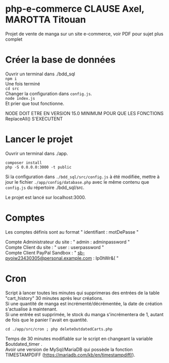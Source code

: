 # php-e-commerce CLAUSE Axel, MAROTTA Titouan
Projet de vente de manga sur un site e-commerce, voir PDF pour sujet plus complet  

# Créer la base de données
Ouvrir un terminal dans ./bdd_sql  
```npm i```   
Une fois terminé    
```cd src```    
Changer la configuration dans ```config.js```.    
```node index.js```  
Et prier que tout fonctionne.    

NODE DOIT ETRE EN VERSION 15.0 MINIMUM POUR QUE LES FONCTIONS ReplaceAll() S'EXECUTENT

# Lancer le projet
Ouvrir un terminal dans ./app.

```composer install```   
```php -S 0.0.0.0:3000 -t public```

Si la configuration dans ```./bdd_sql/src/config.js``` à été modifiée, mettre à jour le fichier ```./app/config/database.php``` avec le même contenu que ```config.js``` du répertoire ./bdd_sql/src.   

Le projet est lancé sur localhost:3000.

# Comptes  

Les comptes définis sont au format " identifiant : motDePasse "    

Compte Administrateur du site : " admin : adminpassword "  
Compte Client du site : " user : userpassword "   
Compte Client PayPal Sandbox : " sb-pyoiw23430305@personal.example.com : Ip0hWr&( "   

# Cron

Script à lancer toutes les minutes qui supprimeras des entrées de la table "cart_history" 30 minutes après leur créations.   
Si une quantité de manga est incrémenté/décrémentée, la date de création s'actualise à maintenant.    
Si une entrée est supprimée, le stock du manga s'incrémentera de 1, autant de fois que le panier l'avait en quantité.

```cd ./app/src/cron ; php deleteOutdatedCarts.php```  

Temps de 30 minutes modifiable sur le script en changeant la variable $outdated_timer .  
Avoir une version de MySql/MariaDB qui possède la fonction TIMESTAMPDIFF (https://mariadb.com/kb/en/timestampdiff/). 
